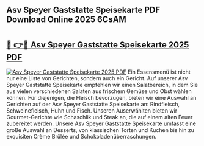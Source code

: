 ## Asv Speyer Gaststatte Speisekarte PDF Download Online 2025 6CsAM

# <h2><a href="http://gc9hzpn.nevu.top/?p=Asv+Speyer+Gaststatte+Speisekarte">🔗 👉🔴 Asv Speyer Gaststatte Speisekarte 2025 PDF</a></h2>

[![Asv Speyer Gaststatte Speisekarte 2025 PDF](https://i.imgur.com/dBaPXMq.png)](http://gc9hzpn.nevu.top/?p=Asv+Speyer+Gaststatte+Speisekarte)
Ein Essensmenü ist nicht nur eine Liste von Gerichten, sondern auch ein Gericht. Auf unserer Asv Speyer Gaststatte Speisekarte empfehlen wir einen Salatbereich, in dem Sie aus vielen verschiedenen Salaten aus frischem Gemüse und Obst wählen können. Für diejenigen, die Fleisch bevorzugen, bieten wir eine Auswahl an Gerichten auf der Asv Speyer Gaststatte Speisekarte an: Rindfleisch, Schweinefleisch, Huhn und Fisch. Unseren Auserwählten bieten wir Gourmet-Gerichte wie Schaschlik und Steak an, die auf einem alten Feuer zubereitet werden. Unsere Asv Speyer Gaststatte Speisekarte umfasst eine große Auswahl an Desserts, von klassischen Torten und Kuchen bis hin zu exquisiten Crème Brûlée und Schokoladenüberraschungen.
